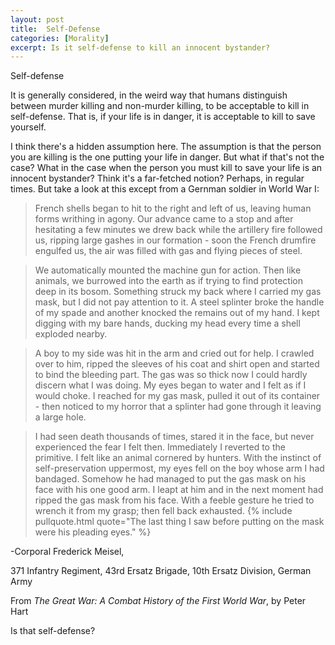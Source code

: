 ```yaml
---
layout: post
title:  Self-Defense
categories: [Morality]
excerpt: Is it self-defense to kill an innocent bystander?
---
```

Self-defense


It is generally considered, in the weird way that humans distinguish between murder killing and non-murder killing, to be acceptable to kill in self-defense. That is, if your life is in danger, it is acceptable to kill to save yourself.

I think there's a hidden assumption here. The assumption is that the person you are killing is the one putting your life in danger. But what if that's not the case? What in the case when the person you must kill to save your life is an innocent bystander? Think it's a far-fetched notion? Perhaps, in regular times. But take a look at this except from a Gernman soldier in World War I:


> French shells began to hit to the right and left of us, leaving human forms writhing in agony. Our advance came to a stop and after hesitating a few minutes we drew back while the artillery fire followed us, ripping large gashes in our formation - soon the French drumfire engulfed us, the air was filled with gas and flying pieces of steel.

> We automatically mounted the machine gun for action. Then like animals, we burrowed into the earth as if trying to find protection deep in its bosom. Something struck my back where I carried my gas mask, but I did not pay attention to it. A steel splinter broke the handle of my spade and another knocked the remains out of my hand. I kept digging with my bare hands, ducking my head every time a shell exploded nearby.

> A boy to my side was hit in the arm and cried out for help. I crawled over to him, ripped the sleeves of his coat and shirt open and started to bind the bleeding part. The gas was so thick now I could hardly discern what I was doing. My eyes began to water and I felt as if I would choke. I reached for my gas mask, pulled it out of its container - then noticed to my horror that a splinter had gone through it leaving a large hole.

> I had seen death thousands of times, stared it in the face, but never experienced the fear I felt then. Immediately I reverted to the primitive. I felt like an animal cornered by hunters. With the instinct of self-preservation uppermost, my eyes fell on the boy whose arm I had bandaged. Somehow he had managed to put the gas mask on his face with his one good arm. I leapt at him and in the next moment had ripped the gas mask from his face. With a feeble gesture he tried to wrench it from my grasp; then fell back exhausted. {% include pullquote.html quote="The last thing I saw before putting on the mask were his pleading eyes." %}

-Corporal Frederick Meisel,

371 Infantry Regiment, 43rd Ersatz Brigade, 10th Ersatz Division, German Army

From *The Great War: A Combat History of the First World War*, by Peter Hart

Is that self-defense?

